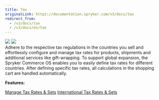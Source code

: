 ```yaml
---
title: Tax
originalLink: https://documentation.spryker.com/v3/docs/tax
redirect_from:
  - /v3/docs/tax
  - /v3/docs/en/tax
---
```


<div class='feature-text'>
    <div class='feature-images'>
    <img class="light-mode" src="https://spryker.s3.eu-central-1.amazonaws.com/docs/Document+360/Capabilities+icons/light/tax.svg"/>
    <img class="dark-mode" src="https://spryker.s3.eu-central-1.amazonaws.com/docs/Document+360/Capabilities+icons/dark/tax.svg"/>
    </div>
    <div class="feature-text-wrap">
Adhere to the respective tax regulations in the countries you sell and effortlessly configure and manage tax rates for products, shipments and additional services like gift-wrapping. To support global expansion, the Spryker Commerce OS enables you to easily define tax rates for different countries. After defining specific tax rates, all calculations in the shopping cart are handled automatically.
        </div>
</div>

**Features:**
<div>
<a class="feature-link" href="https://documentation.spryker.com/v4/docs/manage-tax-rates-sets">Manage Tax Rates & Sets</a>
    <a class="feature-link" href="https://documentation.spryker.com/v4/docs/international-tax-rates-sets">International Tax Rates & Sets</a>
    </div>
